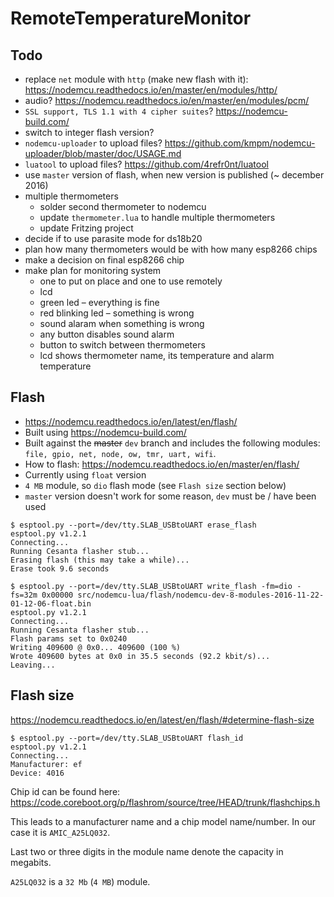 RemoteTemperatureMonitor
===

Todo
---

* replace `net` module with `http` (make new flash with it):
  https://nodemcu.readthedocs.io/en/master/en/modules/http/
* audio? https://nodemcu.readthedocs.io/en/master/en/modules/pcm/
* `SSL support, TLS 1.1 with 4 cipher suites`?
  https://nodemcu-build.com/
* switch to integer flash version?
* `nodemcu-uploader` to upload files? 
  https://github.com/kmpm/nodemcu-uploader/blob/master/doc/USAGE.md
* `luatool` to upload files?
  https://github.com/4refr0nt/luatool
* use `master` version of flash, when new version is published (~ december 2016)
* multiple thermometers
    * solder second thermometer to nodemcu
    * update `thermometer.lua` to handle multiple thermometers
    * update Fritzing project
* decide if to use parasite mode for ds18b20
* plan how many thermometers would be with how many esp8266 chips
* make a decision on final esp8266 chip
* make plan for monitoring system
	* one to put on place and one to use remotely
    * lcd
    * green led – everything is fine
    * red blinking led – something is wrong
    * sound alaram when something is wrong
    * any button disables sound alarm
    * button to switch between thermometers
    * lcd shows thermometer name, its temperature and alarm temperature


Flash
---

* https://nodemcu.readthedocs.io/en/latest/en/flash/
* Built using https://nodemcu-build.com/
* Built against the ~~master~~ `dev` branch and includes the following modules: 
  `file, gpio, net, node, ow, tmr, uart, wifi`.
* How to flash: https://nodemcu.readthedocs.io/en/master/en/flash/
* Currently using `float` version
* `4 MB` module, so `dio` flash mode (see `Flash size` section below)
* `master` version doesn't work for some reason, `dev` must be / have been used

```
$ esptool.py --port=/dev/tty.SLAB_USBtoUART erase_flash
esptool.py v1.2.1
Connecting...
Running Cesanta flasher stub...
Erasing flash (this may take a while)...
Erase took 9.6 seconds

$ esptool.py --port=/dev/tty.SLAB_USBtoUART write_flash -fm=dio -fs=32m 0x00000 src/nodemcu-lua/flash/nodemcu-dev-8-modules-2016-11-22-01-12-06-float.bin 
esptool.py v1.2.1
Connecting...
Running Cesanta flasher stub...
Flash params set to 0x0240
Writing 409600 @ 0x0... 409600 (100 %)
Wrote 409600 bytes at 0x0 in 35.5 seconds (92.2 kbit/s)...
Leaving...
```


Flash size
---

https://nodemcu.readthedocs.io/en/latest/en/flash/#determine-flash-size

```
$ esptool.py --port=/dev/tty.SLAB_USBtoUART flash_id
esptool.py v1.2.1
Connecting...
Manufacturer: ef
Device: 4016
```

Chip id can be found here:
https://code.coreboot.org/p/flashrom/source/tree/HEAD/trunk/flashchips.h

This leads to a manufacturer name and a chip model name/number.
In our case it is `AMIC_A25LQ032`.

Last two or three digits in the module name denote the capacity in megabits.

`A25LQ032` is a `32 Mb` (`4 MB`) module.
